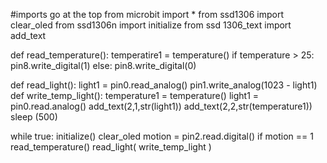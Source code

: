 #imports go at the top
from microbit import *
from ssd1306 import clear_oled
from ssd1306n import initialize
from ssd 1306_text import add_text

def read_temperature():
    temperatire1 = temperature()
    if temperature > 25:
       pin8.write_digital(1)
    else:
        pin8.write_digital(0)

def read_light():
    light1 = pin0.read_analog()
    pin1.write_analog(1023 - light1)
def write_temp_light():
    temperature1 = temperature()
    light1 = pin0.read.analog()
    add_text(2,1,str(light1))
    add_text(2,2,str(temperature1))
    sleep (500)

while true:
    initialize()
    clear_oled
    motion = pin2.read.digital()
    if motion == 1
     read_temperature()
     read_light(
   write_temp_light
     )
